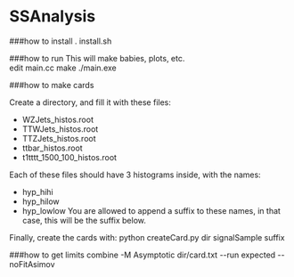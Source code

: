SSAnalysis
==========

###how to install
. install.sh

###how to run
This will make babies, plots, etc.  
edit main.cc
make
./main.exe

###how to make cards 

Create a directory, and fill it with these files:
  - WZJets_histos.root
  - TTWJets_histos.root
  - TTZJets_histos.root
  - ttbar_histos.root
  - t1tttt_1500_100_histos.root

Each of these files should have 3 histograms inside, with the names:
  - hyp_hihi 
  - hyp_hilow
  - hyp_lowlow
You are allowed to append a suffix to these names, in that case, this will be the suffix below.

Finally, create the cards with:
python createCard.py dir signalSample suffix

###how to get limits 
combine -M Asymptotic dir/card.txt --run expected --noFitAsimov
